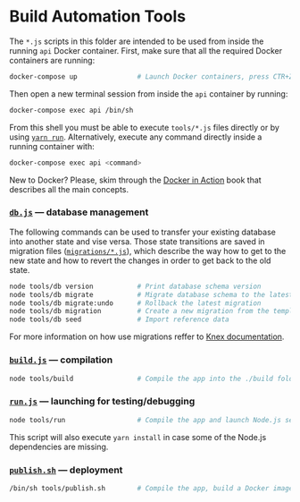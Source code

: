 # Build Automation Tools

The `*.js` scripts in this folder are intended to be used from inside the running `api` Docker
container. First, make sure that all the required Docker containers are running:

```bash
docker-compose up               # Launch Docker containers, press CTR+Z (transfer to background)
```

Then open a new terminal session from inside the `api` container by running:

```bash
docker-compose exec api /bin/sh
```

From this shell you must be able to execute `tools/*.js` files directly or by using
[`yarn run`][yarnrun]. Alternatively, execute any command directly inside a running container with:

```bash
docker-compose exec api <command>
```

New to Docker? Please, skim through the [Docker in Action](http://amzn.to/2hmUrNP) book that
describes all the main concepts.


### [`db.js`](./db.js) — database management

The following commands can be used to transfer your existing database into another state and vise
versa. Those state transitions are saved in migration files ([`migrations/*.js`](../migrations)),
which describe the way how to get to the new state and how to revert the changes in order to get
back to the old state.

```bash
node tools/db version           # Print database schema version
node tools/db migrate           # Migrate database schema to the latest version
node tools/db migrate:undo      # Rollback the latest migration
node tools/db migration         # Create a new migration from the template
node tools/db seed              # Import reference data
```

For more information on how use migrations reffer to [Knex documentation][knex].


### [`build.js`](./build.js) — compilation

```bash
node tools/build                # Compile the app into the ./build folder
```


### [`run.js`](./run.js) — launching for testing/debugging

```bash
node tools/run                  # Compile the app and launch Node.js server with "live reload"
```

This script will also execute `yarn install` in case some of the Node.js dependencies are missing.


### [`publish.sh`](./publish.sh) — deployment

```bash
/bin/sh tools/publish.sh        # Compile the app, build a Docker image and deploy it
```


[yarnrun]: https://yarnpkg.com/en/docs/cli/run
[knex]: http://knexjs.org/
